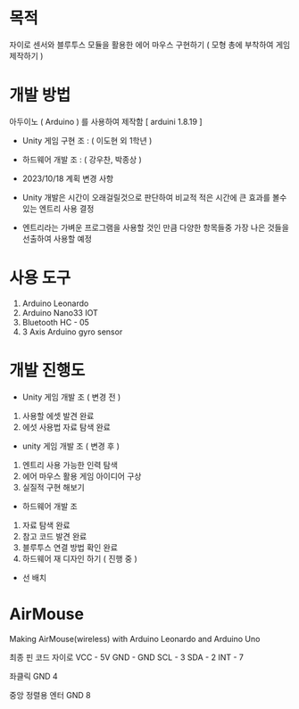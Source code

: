 # 목적
자이로 센서와 블루투스 모듈을 활용한 에어 마우스 구현하기 ( 모형 총에 부착하여 게임 제작하기 )


# 개발 방법
아두이노 ( Arduino ) 를 사용하여 제작함 [ arduini 1.8.19 ]
- Unity 게임 구현 조 : ( 이도현 외 1학년 )
- 하드웨어 개발 조 : ( 강우찬, 박종상 )
  
- 2023/10/18 계획 변경 사항
- Unity 개발은 시간이 오래걸릴것으로 판단하여 비교적 적은 시간에 큰 효과를 볼수있는 엔트리 사용 결정
- 엔트리라는 가벼운 프로그램을 사용할 것인 만큼 다양한 항목들중 가장 나은 것들을 선출하여 사용할 예정


# 사용 도구
1. Arduino Leonardo
2. Arduino Nano33 IOT
3. Bluetooth HC - 05
4. 3 Axis Arduino gyro sensor


# 개발 진행도
- Unity 게임 개발 조 ( 변경 전 )
1. 사용할 에셋 발견 완료
2. 에섯 사용법 자료 탐색 완료

- unity 게임 개발 조 ( 변경 후 )
1. 엔트리 사용 가능한 인력 탐색
2. 에어 마우스 활용 게임 아이디어 구상
3. 실질적 구현 해보기


- 하드웨어 개발 조
1. 자료 탐색 완료
2. 참고 코드 발견 완료
3. 블루투스 연결 방법 확인 완료
4. 하드웨어 재 디자인 하기 ( 진행 중 )


- 선 배치
# AirMouse
Making AirMouse(wireless) with Arduino Leonardo and Arduino Uno

최종 핀 코드
자이로
VCC - 5V
GND - GND
SCL - 3
SDA - 2
INT - 7

좌클릭
GND
4

중앙 정렬용 엔터
GND
8


